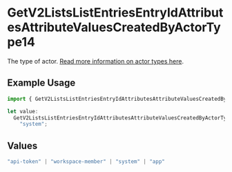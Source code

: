 # GetV2ListsListEntriesEntryIdAttributesAttributeValuesCreatedByActorType14

The type of actor. [Read more information on actor types here](/docs/actors).

## Example Usage

```typescript
import { GetV2ListsListEntriesEntryIdAttributesAttributeValuesCreatedByActorType14 } from "attio-js/models/operations/getv2listslistentriesentryidattributesattributevalues.js";

let value:
  GetV2ListsListEntriesEntryIdAttributesAttributeValuesCreatedByActorType14 =
    "system";
```

## Values

```typescript
"api-token" | "workspace-member" | "system" | "app"
```